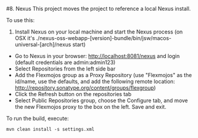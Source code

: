 #8. Nexus
This project moves the project to reference a local Nexus install. 

To use this:

1. Install Nexus on your local machine and start the Nexus process (on OSX it's ./nexus-oss-webapp-[version]-bundle/bin/jsw/macos-universal-[arch]/nexus start)
* Go to Nexus in your browser: [http://localhost:8081/nexus](http://localhost:8081/nexus) and login (default credentials are admin:admin123)
* Select Repositories from the left side bar
* Add the Flexmojos group as a Proxy Repository (use "Flexmojos" as the id/name, use the defaults, and add the following remote location: http://repository.sonatype.org/content/groups/flexgroup)
* Click the Refresh button on the repositories tab
* Select Public Repositories group, choose the Configure tab, and move the new Flexmojos proxy to the box on the left. Save and exit. 

To run the build, execute:

	mvn clean install -s settings.xml 

